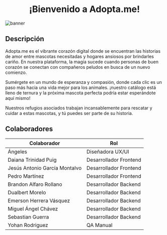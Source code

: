 <h1 align="center">¡Bienvenido a Adopta.me!</h1>

![banner](https://github.com/No-Country/c17-51-n-Java/blob/fa92f1db07d01154655e051dc2f5223544a661b1/banner.png)

## Descripción
Adopta.me es el vibrante corazón digital donde se encuentran las historias de amor entre mascotas necesitadas y hogares ansiosos por brindarles cariño. En nuestra plataforma, la magia sucede cuando personas de buen corazón se conectan con compañeros peludos en busca de un nuevo comienzo.

Sumérgete en un mundo de esperanza y compasión, donde cada clic es un paso más hacia una vida mejor para los animales. ¡nuestro catálogo está lleno de ternura y la próxima mascota perfecta podría estar esperándote aquí mismo!

Nuestros refugios asociados trabajan incansablemente para rescatar y cuidar a estas mascotas, y tú puedes ser parte de su historia.

## Colaboradores
| Colaborador                       | Rol                   |
|-----------------------------------|-----------------------|
| Ángeles                           | Diseñadora UX/UI      |
| Daiana Trinidad Puig              | Desarrollador Frontend|
| Jesús Antonio García Montalvo     | Desarrollador Frontend|
| Pedro Martínez                    | Desarrollador Frontend|
| Brandon Alfaro Rollano            | Desarrollador Backend |
| Dualbert Morelo                   | Desarrollador Backend |
| Emerson Herrera Vásquez           | Desarrollador Backend |
| Miguel Ángel Chávez               | Desarrollador Backend |
| Sebastian Guerra                  | Desarrollador Backend |
| Yohan Rodriguez                   | QA Manual             |
